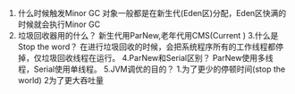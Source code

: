 1. 什么时候触发Minor GC
对象一般都是在新生代(Eden区)分配，Eden区快满的时候就会执行Minor GC
2. 垃圾回收器用的什么？
新生代用ParNew,老年代用CMS(Current )
3.什么是Stop the word？
在进行垃圾回收的时候，会把系统程序所有的工作线程都停掉，仅垃圾回收线程在运行。
4.ParNew和Serial区别？
ParNew使用多线程，Serial使用单线程。
5.JVM调优的目的？
1.为了更少的停顿时间(stop the world) 2为了更大吞吐量
